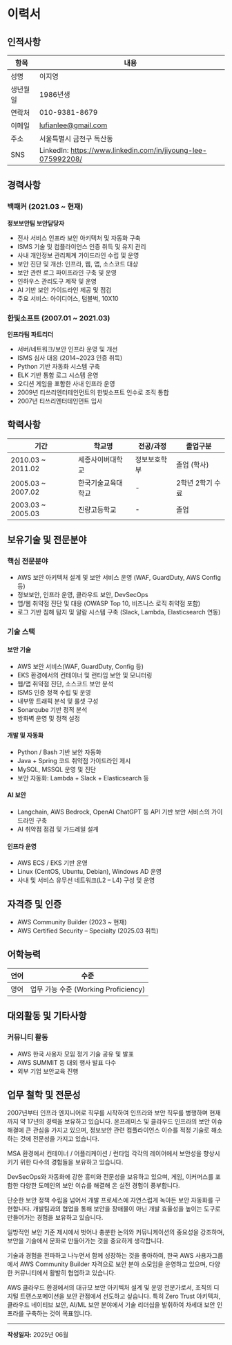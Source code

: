 # 이력서

## 인적사항

| 항목 | 내용 |
|------|------|
| 성명 | 이지영 |
| 생년월일 | 1986년생 |
| 연락처 | 010-9381-8679 |
| 이메일 | lufianlee@gmail.com |
| 주소 | 서울특별시 금천구 독산동 |
| SNS | LinkedIn: https://www.linkedin.com/in/jiyoung-lee-075992208/ |

## 경력사항

### 백패커 (2021.03 ~ 현재)
**정보보안팀 보안담당자**

- 전사 서비스 인프라 보안 아키텍처 및 자동화 구축
- ISMS 기술 및 컴플라이언스 인증 취득 및 유지 관리
- 사내 개인정보 관리체계 가이드라인 수립 및 운영
- 보안 진단 및 개선: 인프라, 웹, 앱, 소스코드 대상
- 보안 관련 로그 파이프라인 구축 및 운영
- 인하우스 관리도구 제작 및 운영
- AI 기반 보안 가이드라인 제공 및 점검
- 주요 서비스: 아이디어스, 텀블벅, 10X10

### 한빛소프트 (2007.01 ~ 2021.03)
**인프라팀 파트리더**

- 서버/네트워크/보안 인프라 운영 및 개선
- ISMS 심사 대응 (2014~2023 인증 취득)
- Python 기반 자동화 시스템 구축
- ELK 기반 통합 로그 시스템 운영
- 오디션 게임을 포함한 사내 인프라 운영
- 2009년 티쓰리엔터테인먼트의 한빛소프트 인수로 조직 통합
- 2007년 티쓰리엔터테인먼트 입사

## 학력사항

| 기간 | 학교명 | 전공/과정 | 졸업구분 |
|------|--------|-----------|----------|
| 2010.03 ~ 2011.02 | 세종사이버대학교 | 정보보호학부 | 졸업 (학사) |
| 2005.03 ~ 2007.02 | 한국기술교육대학교 | - | 2학년 2학기 수료 |
| 2003.03 ~ 2005.03 | 진량고등학교 | - | 졸업 |

## 보유기술 및 전문분야

### 핵심 전문분야

- AWS 보안 아키텍처 설계 및 보안 서비스 운영 (WAF, GuardDuty, AWS Config 등)
- 정보보안, 인프라 운영, 클라우드 보안, DevSecOps
- 앱/웹 취약점 진단 및 대응 (OWASP Top 10, 비즈니스 로직 취약점 포함)
- 로그 기반 침해 탐지 및 알람 시스템 구축 (Slack, Lambda, Elasticsearch 연동)

### 기술 스택

#### 보안 기술

- AWS 보안 서비스(WAF, GuardDuty, Config 등)
- EKS 환경에서의 컨테이너 및 런타임 보안 및 모니터링
- 웹/앱 취약점 진단, 소스코드 보안 분석
- ISMS 인증 정책 수립 및 운영
- 내부망 트래픽 분석 및 룰셋 구성
- Sonarqube 기반 정적 분석
- 방화벽 운영 및 정책 설정

#### 개발 및 자동화

- Python / Bash 기반 보안 자동화
- Java + Spring 코드 취약점 가이드라인 제시
- MySQL, MSSQL 운영 및 진단
- 보안 자동화: Lambda + Slack + Elasticsearch 등

#### AI 보안

- Langchain, AWS Bedrock, OpenAI ChatGPT 등 API 기반 보안 서비스의 가이드라인 구축
- AI 취약점 점검 및 가드레일 설계

#### 인프라 운영

- AWS ECS / EKS 기반 운영
- Linux (CentOS, Ubuntu, Debian), Windows AD 운영
- 사내 및 서비스 유무선 네트워크(L2 – L4) 구성 및 운영

## 자격증 및 인증

- AWS Community Builder (2023 ~ 현재)
- AWS Certified Security – Specialty (2025.03 취득)

## 어학능력

| 언어 | 수준 |
|------|------|
| 영어 | 업무 가능 수준 (Working Proficiency) |

## 대외활동 및 기타사항

### 커뮤니티 활동

- AWS 한국 사용자 모임 정기 기술 공유 및 발표
- AWS SUMMIT 등 대외 행사 발표 다수
- 외부 기업 보안교육 진행

## 업무 철학 및 전문성

2007년부터 인프라 엔지니어로 직무를 시작하여 인프라와 보안 직무를 병행하며 현재까지 약 17년의 경력을 보유하고 있습니다. 온프레미스 및 클라우드 인프라의 보안 이슈 해결에 큰 관심을 가지고 있으며, 정보보안 관련 컴플라이언스 이슈를 적정 기술로 해소하는 것에 전문성을 가지고 있습니다.

MSA 환경에서 컨테이너 / 어플리케이션 / 런타임 각각의 레이어에서 보안성을 향상시키기 위한 다수의 경험들을 보유하고 있습니다.

DevSecOps와 자동화에 강한 흥미와 전문성을 보유하고 있으며, 게임, 이커머스를 포함한 다양한 도메인의 보안 이슈를 해결해 온 실전 경험이 풍부합니다.

단순한 보안 정책 수립을 넘어서 개발 프로세스에 자연스럽게 녹아든 보안 자동화를 구현합니다. 개발팀과의 협업을 통해 보안을 장애물이 아닌 개발 효율성을 높이는 도구로 만들어가는 경험을 보유하고 있습니다.

일방적인 보안 기준 제시에서 벗어나 충분한 논의와 커뮤니케이션의 중요성을 강조하며, 보안을 기술에서 문화로 만들어가는 것을 중요하게 생각합니다.

기술과 경험을 전파하고 나누면서 함께 성장하는 것을 좋아하여, 한국 AWS 사용자그룹에서 AWS Community Builder 자격으로 보안 분야 소모임을 운영하고 있으며, 다양한 커뮤니티에서 활발히 협업하고 있습니다.

AWS 클라우드 환경에서의 대규모 보안 아키텍처 설계 및 운영 전문가로서, 조직의 디지털 트랜스포메이션을 보안 관점에서 선도하고 싶습니다. 특히 Zero Trust 아키텍처, 클라우드 네이티브 보안, AI/ML 보안 분야에서 기술 리더십을 발휘하여 차세대 보안 인프라를 구축하는 것이 목표입니다.

---

**작성일자:** 2025년 06월
